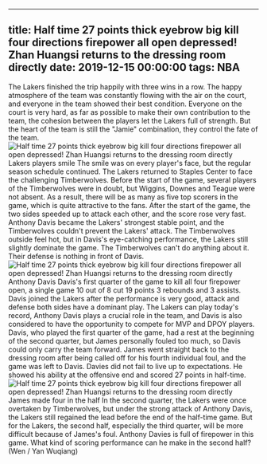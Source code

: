 
---
title: Half time 27 points thick eyebrow big kill four directions firepower all open depressed! Zhan Huangsi returns to the dressing room directly
date: 2019-12-15 00:00:00
tags:  NBA
---
The Lakers finished the trip happily with three wins in a row. The happy atmosphere of the team was constantly flowing with the air on the court, and everyone in the team showed their best condition. Everyone on the court is very hard, as far as possible to make their own contribution to the team, the cohesion between the players let the Lakers full of strength. But the heart of the team is still the "Jamie" combination, they control the fate of the team.
![Half time 27 points thick eyebrow big kill four directions firepower all open depressed! Zhan Huangsi returns to the dressing room directly](734c44d6b3a74b4e947597fe61211a13.jpg)
Lakers players smile
The smile was on every player's face, but the regular season schedule continued. The Lakers returned to Staples Center to face the challenging Timberwolves. Before the start of the game, several players of the Timberwolves were in doubt, but Wiggins, Downes and Teague were not absent. As a result, there will be as many as five top scorers in the game, which is quite attractive to the fans.
After the start of the game, the two sides speeded up to attack each other, and the score rose very fast. Anthony Davis became the Lakers' strongest stable point, and the Timberwolves couldn't prevent the Lakers' attack. The Timberwolves outside feel hot, but in Davis's eye-catching performance, the Lakers still slightly dominate the game. The Timberwolves can't do anything about it. Their defense is nothing in front of Davis.
![Half time 27 points thick eyebrow big kill four directions firepower all open depressed! Zhan Huangsi returns to the dressing room directly](88f9ec321c064c819df43f9ae5dc9939.jpg)
Anthony Davis 
Davis's first quarter of the game to kill all four firepower open, a single game 10 out of 8 cut 19 points 3 rebounds and 3 assists. Davis joined the Lakers after the performance is very good, attack and defense both sides have a dominant play. The Lakers can play today's record, Anthony Davis plays a crucial role in the team, and Davis is also considered to have the opportunity to compete for MVP and DPOY players.
Davis, who played the first quarter of the game, had a rest at the beginning of the second quarter, but James personally fouled too much, so Davis could only carry the team forward. James went straight back to the dressing room after being called off for his fourth individual foul, and the game was left to Davis. Davies did not fail to live up to expectations. He showed his ability at the offensive end and scored 27 points in half-time.
![Half time 27 points thick eyebrow big kill four directions firepower all open depressed! Zhan Huangsi returns to the dressing room directly](9a96f2e5135f4063ad24de2fad967d46.jpg)
James made four in the half
In the second quarter, the Lakers were once overtaken by Timberwolves, but under the strong attack of Anthony Davis, the Lakers still regained the lead before the end of the half-time game. But for the Lakers, the second half, especially the third quarter, will be more difficult because of James's foul. Anthony Davies is full of firepower in this game. What kind of scoring performance can he make in the second half?
(Wen / Yan Wuqiang)